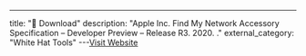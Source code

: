 ---
title: "📄 Download"
description: "Apple Inc. Find My Network Accessory Specification – Developer Preview – Release R3. 2020. ."
external_category: "White Hat Tools"
---[Visit Website](https://developer.apple.com/find-my/)


